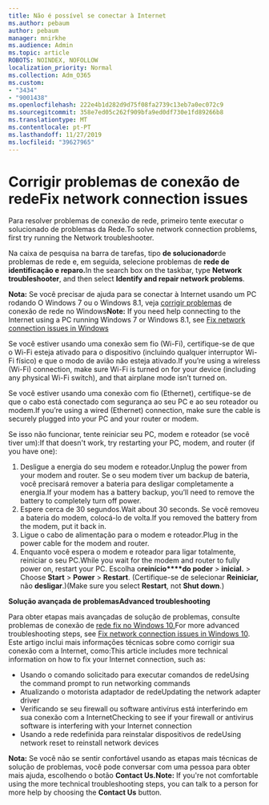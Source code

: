 ```yaml
---
title: Não é possível se conectar à Internet
ms.author: pebaum
author: pebaum
manager: mnirkhe
ms.audience: Admin
ms.topic: article
ROBOTS: NOINDEX, NOFOLLOW
localization_priority: Normal
ms.collection: Adm_O365
ms.custom:
- "3434"
- "9001438"
ms.openlocfilehash: 222e4b1d282d9d75f08fa2739c13eb7a0ec072c9
ms.sourcegitcommit: 358e7ed05c262f909bfa9ed0df730e1fd89266b8
ms.translationtype: MT
ms.contentlocale: pt-PT
ms.lasthandoff: 11/27/2019
ms.locfileid: "39627965"
---
```

# <a name="fix-network-connection-issues"></a><span data-ttu-id="d1e44-102">Corrigir problemas de conexão de rede</span><span class="sxs-lookup"><span data-stu-id="d1e44-102">Fix network connection issues</span></span>

<span data-ttu-id="d1e44-103">Para resolver problemas de conexão de rede, primeiro tente executar o solucionado de problemas da Rede.</span><span class="sxs-lookup"><span data-stu-id="d1e44-103">To solve network connection problems, first try running the Network troubleshooter.</span></span> 

<span data-ttu-id="d1e44-104">Na caixa de pesquisa na barra de tarefas, tipo **de solucionador**de problemas de rede e, em seguida, selecione problemas de **rede de identificação e reparo.**</span><span class="sxs-lookup"><span data-stu-id="d1e44-104">In the search box on the taskbar, type **Network troubleshooter**, and then select **Identify and repair network problems**.</span></span>

<span data-ttu-id="d1e44-105">**Nota:** Se você precisar de ajuda para se conectar à Internet usando um PC rodando O Windows 7 ou o Windows 8.1, veja [corrigir problemas](https://support.microsoft.com/help/15287) de conexão de rede no Windows</span><span class="sxs-lookup"><span data-stu-id="d1e44-105">**Note:** If you need help connecting to the Internet using a PC running Windows 7 or Windows 8.1, see [Fix network connection issues in Windows](https://support.microsoft.com/help/15287)</span></span> 

<span data-ttu-id="d1e44-106">Se você estiver usando uma conexão sem fio (Wi-Fi), certifique-se de que o Wi-Fi esteja ativado para o dispositivo (incluindo qualquer interruptor Wi-Fi físico) e que o modo de avião não esteja ativado.</span><span class="sxs-lookup"><span data-stu-id="d1e44-106">If you’re using a wireless (Wi-Fi) connection, make sure Wi-Fi is turned on for your device (including any physical Wi-Fi switch), and that airplane mode isn’t turned on.</span></span>

<span data-ttu-id="d1e44-107">Se você estiver usando uma conexão com fio (Ethernet), certifique-se de que o cabo está conectado com segurança ao seu PC e ao seu roteador ou modem.</span><span class="sxs-lookup"><span data-stu-id="d1e44-107">If you’re using a wired (Ethernet) connection, make sure the cable is securely plugged into your PC and your router or modem.</span></span>

<span data-ttu-id="d1e44-108">Se isso não funcionar, tente reiniciar seu PC, modem e roteador (se você tiver um):</span><span class="sxs-lookup"><span data-stu-id="d1e44-108">If that doesn't work, try restarting your PC, modem, and router (if you have one):</span></span>

1. <span data-ttu-id="d1e44-109">Desligue a energia do seu modem e roteador.</span><span class="sxs-lookup"><span data-stu-id="d1e44-109">Unplug the power from your modem and router.</span></span> <span data-ttu-id="d1e44-110">Se o seu modem tiver um backup de bateria, você precisará remover a bateria para desligar completamente a energia.</span><span class="sxs-lookup"><span data-stu-id="d1e44-110">If your modem has a battery backup, you’ll need to remove the battery to completely turn off power.</span></span>
2. <span data-ttu-id="d1e44-111">Espere cerca de 30 segundos.</span><span class="sxs-lookup"><span data-stu-id="d1e44-111">Wait about 30 seconds.</span></span> <span data-ttu-id="d1e44-112">Se você removeu a bateria do modem, colocá-lo de volta.</span><span class="sxs-lookup"><span data-stu-id="d1e44-112">If you removed the battery from the modem, put it back in.</span></span>
3. <span data-ttu-id="d1e44-113">Ligue o cabo de alimentação para o modem e roteador.</span><span class="sxs-lookup"><span data-stu-id="d1e44-113">Plug in the power cable for the modem and router.</span></span>
4. <span data-ttu-id="d1e44-114">Enquanto você espera o modem e roteador para ligar totalmente, reiniciar o seu PC.</span><span class="sxs-lookup"><span data-stu-id="d1e44-114">While you wait for the modem and router to fully power on, restart your PC.</span></span> <span data-ttu-id="d1e44-115">Escolha o**reinício\*\*\*\*do poder** >  **inicial.** > </span><span class="sxs-lookup"><span data-stu-id="d1e44-115">Choose **Start** > **Power** > **Restart**.</span></span> <span data-ttu-id="d1e44-116">(Certifique-se de selecionar **Reiniciar,** não **desligar**.)</span><span class="sxs-lookup"><span data-stu-id="d1e44-116">(Make sure you select **Restart**, not **Shut down**.)</span></span>

<span data-ttu-id="d1e44-117">**Solução avançada de problemas**</span><span class="sxs-lookup"><span data-stu-id="d1e44-117">**Advanced troubleshooting**</span></span>

<span data-ttu-id="d1e44-118">Para obter etapas mais avançadas de solução de problemas, consulte problemas de conexão de [rede fix no Windows 10.](https://support.microsoft.com/help/10741?ocid=SMC10741%2F)</span><span class="sxs-lookup"><span data-stu-id="d1e44-118">For more advanced troubleshooting steps, see [Fix network connection issues in Windows 10](https://support.microsoft.com/help/10741?ocid=SMC10741%2F).</span></span> <span data-ttu-id="d1e44-119">Este artigo inclui mais informações técnicas sobre como corrigir sua conexão com a Internet, como:</span><span class="sxs-lookup"><span data-stu-id="d1e44-119">This article includes more technical information on how to fix your Internet connection, such as:</span></span>

- <span data-ttu-id="d1e44-120">Usando o comando solicitado para executar comandos de rede</span><span class="sxs-lookup"><span data-stu-id="d1e44-120">Using the command prompt to run networking commands</span></span>
- <span data-ttu-id="d1e44-121">Atualizando o motorista adaptador de rede</span><span class="sxs-lookup"><span data-stu-id="d1e44-121">Updating the network adapter driver</span></span>
- <span data-ttu-id="d1e44-122">Verificando se seu firewall ou software antivírus está interferindo em sua conexão com a Internet</span><span class="sxs-lookup"><span data-stu-id="d1e44-122">Checking to see if your firewall or antivirus software is interfering with your Internet connection</span></span>
- <span data-ttu-id="d1e44-123">Usando a rede redefinida para reinstalar dispositivos de rede</span><span class="sxs-lookup"><span data-stu-id="d1e44-123">Using network reset to reinstall network devices</span></span>

<span data-ttu-id="d1e44-124">**Nota:** Se você não se sentir confortável usando as etapas mais técnicas de solução de problemas, você pode conversar com uma pessoa para obter mais ajuda, escolhendo o botão **Contact Us.**</span><span class="sxs-lookup"><span data-stu-id="d1e44-124">**Note:** If you're not comfortable using the more technical troubleshooting steps, you can talk to a person for more help by choosing the **Contact Us** button.</span></span>